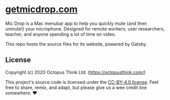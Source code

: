 # [getmicdrop.com](https://getmicdrop.com/)

Mic Drop is a Mac menubar app to help you quickly mute (and then unmute!) your microphone. Designed for remote workers, user researchers, teacher, and anyone spending a lot of time on video.

This repo hosts the source files for its website, powered by Gatsby.

## License

Copyright (c) 2020 Octopus Think Ltd. (https://octopusthink.com/)

This project's source code is licensed under the [CC-BY-4.0 license](https://creativecommons.org/licenses/by/4.0/). Feel free to share, remix, and adapt, but please give us a wee credit line somewhere. ❤️ 
